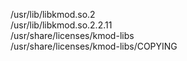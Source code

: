 /usr/lib/libkmod.so.2  
/usr/lib/libkmod.so.2.2.11  
/usr/share/licenses/kmod-libs  
/usr/share/licenses/kmod-libs/COPYING  
